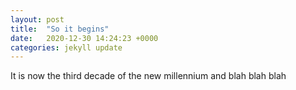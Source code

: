 ```yaml
---
layout: post
title:  "So it begins"
date:   2020-12-30 14:24:23 +0000
categories: jekyll update
---
```

It is now the third decade of the new millennium and blah blah blah